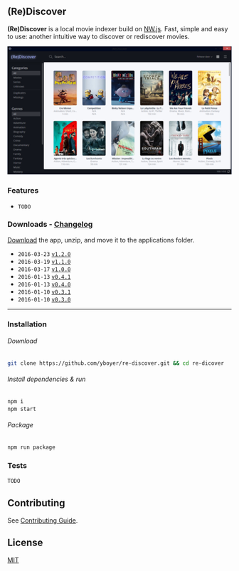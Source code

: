 ## (Re)Discover
**(Re)Discover** is a local movie indexer build on [NW.js](http://nwjs.io/).
Fast, simple and easy to use: another intuitive way to discover or rediscover movies.

![](media/screenshot.png)


### Features

* `TODO`

### Downloads - [Changelog](https://github.com/yboyer/re-discover/releases/)

[Download](https://github.com/yboyer/re-discover/releases/latest) the app, unzip, and move it to the applications folder.

- `2016-03-23` [`v1.2.0`](https://github.com/yboyer/re-discover/releases/tag/v1.2.0)
- `2016-03-19` [`v1.1.0`](https://github.com/yboyer/re-discover/releases/tag/v1.1.0)
- `2016-03-17` [`v1.0.0`](https://github.com/yboyer/re-discover/releases/tag/v1.0.0)
- `2016-01-13` [`v0.4.1`](https://github.com/yboyer/re-discover/releases/tag/v0.4.1)
- `2016-01-13` [`v0.4.0`](https://github.com/yboyer/re-discover/releases/tag/v0.4.0)
- `2016-01-10` [`v0.3.1`](https://github.com/yboyer/re-discover/releases/tag/v0.3.1)
- `2016-01-10` [`v0.3.0`](https://github.com/yboyer/re-discover/releases/tag/v0.3.0)


---

### Installation
###### Download

```bash
git clone https://github.com/yboyer/re-discover.git && cd re-dicover
```

###### Install dependencies & run

```bash
npm i
npm start
```

###### Package

```bash
npm run package
```


### Tests

```js
TODO
```

## Contributing

See [Contributing Guide](CONTRIBUTING.md).

## License

[MIT](LICENCE)
